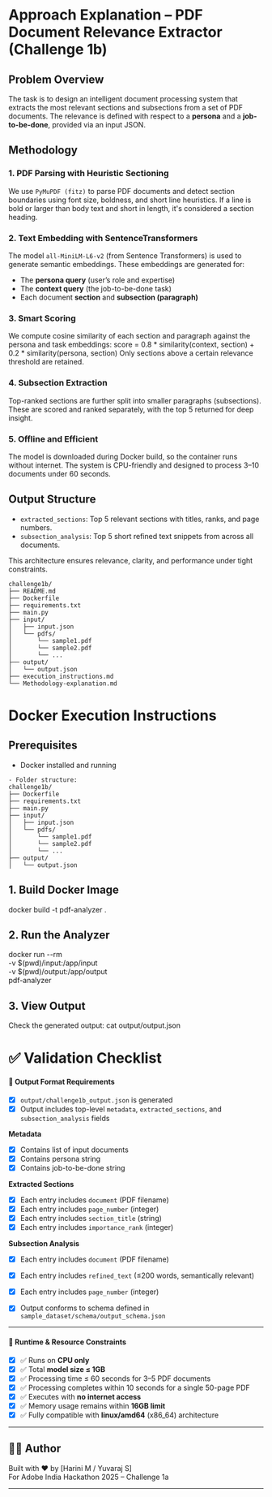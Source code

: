 # Approach Explanation – PDF Document Relevance Extractor (Challenge 1b)

## Problem Overview

The task is to design an intelligent document processing system that extracts the most relevant sections and subsections from a set of PDF documents. The relevance is defined with respect to a **persona** and a **job-to-be-done**, provided via an input JSON.

## Methodology

### 1. **PDF Parsing with Heuristic Sectioning**
We use `PyMuPDF (fitz)` to parse PDF documents and detect section boundaries using font size, boldness, and short line heuristics. If a line is bold or larger than body text and short in length, it's considered a section heading.

### 2. **Text Embedding with SentenceTransformers**
The model `all-MiniLM-L6-v2` (from Sentence Transformers) is used to generate semantic embeddings. These embeddings are generated for:
- The **persona query** (user’s role and expertise)
- The **context query** (the job-to-be-done task)
- Each document **section** and **subsection (paragraph)**

### 3. **Smart Scoring**
We compute cosine similarity of each section and paragraph against the persona and task embeddings:
score = 0.8 * similarity(context, section) + 0.2 * similarity(persona, section)
Only sections above a certain relevance threshold are retained.

### 4. **Subsection Extraction**
Top-ranked sections are further split into smaller paragraphs (subsections). These are scored and ranked separately, with the top 5 returned for deep insight.

### 5. **Offline and Efficient**
The model is downloaded during Docker build, so the container runs without internet. The system is CPU-friendly and designed to process 3–10 documents under 60 seconds.

## Output Structure

- `extracted_sections`: Top 5 relevant sections with titles, ranks, and page numbers.
- `subsection_analysis`: Top 5 short refined text snippets from across all documents.

This architecture ensures relevance, clarity, and performance under tight constraints.

```
challenge1b/
├── README.md
├── Dockerfile
├── requirements.txt
├── main.py
├── input/
│   ├── input.json
│   └── pdfs/
│       └── sample1.pdf
│       └── sample2.pdf
│       └── ...
├── output/
│   └── output.json
├── execution_instructions.md
└── Methodology-explanation.md

```
# Docker Execution Instructions

## Prerequisites

- Docker installed and running

```
- Folder structure:
challenge1b/
├── Dockerfile
├── requirements.txt
├── main.py
├── input/
│   ├── input.json
│   └── pdfs/
│       └── sample1.pdf
│       └── sample2.pdf
│       └── ...
├── output/
│   └── output.json

```

## 1. Build Docker Image
docker build -t pdf-analyzer .

## 2. Run the Analyzer

docker run --rm \
  -v $(pwd)/input:/app/input \
  -v $(pwd)/output:/app/output \
  pdf-analyzer

## 3. View Output
Check the generated output:
cat output/output.json

# ✅ Validation Checklist

#### 📄 Output Format Requirements
- [x] `output/challenge1b_output.json` is generated
- [x] Output includes top-level `metadata`, `extracted_sections`, and `subsection_analysis` fields

**Metadata**
- [X] Contains list of input documents
- [x] Contains persona string
- [x] Contains job-to-be-done string

**Extracted Sections**
- [x] Each entry includes `document` (PDF filename)
- [x] Each entry includes `page_number` (integer)
- [x] Each entry includes `section_title` (string)
- [x] Each entry includes `importance_rank` (integer)

**Subsection Analysis**
- [x] Each entry includes `document` (PDF filename)
- [x] Each entry includes `refined_text` (≤200 words, semantically relevant)
- [x] Each entry includes `page_number` (integer)

- [x] Output conforms to schema defined in `sample_dataset/schema/output_schema.json`

---

#### 🚦 Runtime & Resource Constraints
- [x] ✅ Runs on **CPU only**
- [x] ✅ Total **model size ≤ 1GB**
- [x] ✅ Processing time ≤ 60 seconds for 3–5 PDF documents
- [x] ✅ Processing completes within 10 seconds for a single 50-page PDF
- [x] ✅ Executes with **no internet access**
- [x] ✅ Memory usage remains within **16GB limit**
- [x] ✅ Fully compatible with **linux/amd64** (x86_64) architecture
      
---

## 👨‍💻 Author

Built with ❤️ by [Harini M / Yuvaraj S]  
For Adobe India Hackathon 2025 – Challenge 1a

---
